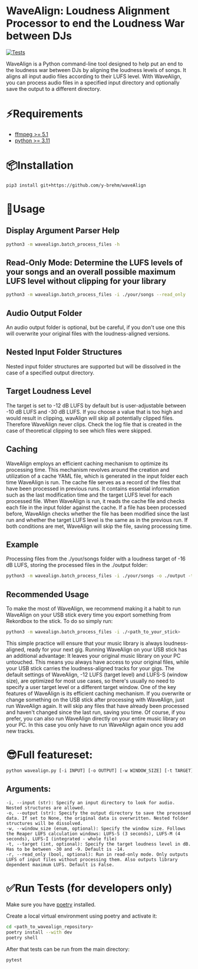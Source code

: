 # WaveAlign: Loudness Alignment Processor to end the Loudness War between DJs
[![Tests](https://github.com/y-brehm/waveAlign/actions/workflows/run_tests.yml/badge.svg)](https://github.com/y-brehm/waveAlign/actions/workflows/run_tests.yml)

WaveAlign is a Python command-line tool designed to help put an end to the loudness war between DJs by aligning the loudness levels of songs. 
It aligns all input audio files according to their LUFS level. With WaveAlign, you can process audio files in a specified input directory and optionally save the output to a different directory.

# ⚡️Requirements
* [ffmpeg >= 5.1](https://ffmpeg.org/)
* [python >= 3.11](https://www.python.org/)

# 📦Installation
```bash
pip3 install git+https://github.com/y-brehm/waveAlign
```

# 🚀Usage

## Display Argument Parser Help
```bash
python3 -m wavealign.batch_process_files -h
```
## Read-Only Mode: Determine the LUFS levels of your songs and an overall possible maximum LUFS level without clipping for your library

````bash
python3 -m wavealign.batch_process_files -i ./your/songs --read_only
````

## Audio Output Folder

An audio output folder is optional, but be careful, if you don't use one this will overwrite your original files with the loudness-aligned versions.

## Nested Input Folder Structures

Nested input folder structures are supported but will be dissolved in the case of a specified output directory.

## Target Loudness Level

The target is set to -12 dB LUFS by default but is user-adjustable between -10 dB LUFS and -30 dB LUFS.
If you choose a value that is too high and would result in clipping, wavAlign will skip all potentially clipped files.
Therefore WaveAlign never clips. Check the log file that is created in the case of theoretical clipping to see which files were skipped.

## Caching
WaveAlign employs an efficient caching mechanism to optimize its processing time. 
This mechanism revolves around the creation and utilization of a cache YAML file, which is generated in the input folder each time WaveAlign is run.
The cache file serves as a record of the files that have been processed in previous runs. 
It contains essential information such as the last modification time and the target LUFS level for each processed file.
When WaveAlign is run, it reads the cache file and checks each file in the input folder against the cache. 
If a file has been processed before, WaveAlign checks whether the file has been modified since the last run and whether the target LUFS level is the same as in the previous run. 
If both conditions are met, WaveAlign will skip the file, saving processing time.

## Example

Processing files from the ./your/songs folder with a loudness target of -16 dB LUFS, storing the processed files in the ./output folder:

````bash
python3 -m wavealign.batch_process_files -i ./your/songs -o ./output -t -16
````

## Recommended Usage
To make the most of WaveAlign, we recommend making it a habit to run WaveAlign on your USB stick every time you export something from Rekordbox to the stick.
To do so simply run:
````bash
python3 -m wavealign.batch_process_files -i ./<path_to_your_stick>
````
This simple practice will ensure that your music library is always loudness-aligned, ready for your next gig.
Running WaveAlign on your USB stick has an additional advantage: It leaves your original music library on your PC untouched. 
This means you always have access to your original files, while your USB stick carries the loudness-aligned tracks for your gigs.
The default settings of WaveAlign, -12 LUFS (target level) and LUFS-S (window size), are optimized for most use cases, so there's usually no need to specify a user target level or a different target window.
One of the key features of WaveAlign is its efficient caching mechanism. 
If you overwrite or change something on the USB stick after processing with WaveAlign, just run WaveAlign again. 
It will skip any files that have already been processed and haven't changed since the last run, saving you time.
Of course, if you prefer, you can also run WaveAlign directly on your entire music library on your PC. In this case you only have to run WaveAlign again once you add new tracks. 

# 😎Full featureset:
```bash
python wavealign.py [-i INPUT] [-o OUTPUT] [-w WINDOW_SIZE] [-t TARGET] [-r]
```

## Arguments:

    -i, --input (str): Specify an input directory to look for audio. Nested structures are allowed.
    -o, --output (str): Specify the output directory to save the processed data. If set to None, the original data is overwritten. Nested folder structures will be dissolved.
    -w, --window_size (enum, optional): Specify the window size. Follows the Reaper LUFS calculation windows: LUFS-S (3 seconds), LUFS-M (4 seconds), LUFS-I (integrated - whole file)
    -t, --target (int, optional): Specify the target loudness level in dB. Has to be between -30 and -9. Default is -14.
    -r, --read_only (bool, optional): Run in read-only mode. Only outputs LUFS of input files without processing them. Also outputs library dependent maximum LUFS. Default is False.

# ✅Run Tests (for developers only)
Make sure you have [poetry](https://python-poetry.org/) installed.

Create a local virtual environment using poetry and activate it:
```bash
cd <path_to_wavealign_repository>
poetry install --with dev
poetry shell
```
After that tests can be run from the main directory:
```bash
pytest
```
